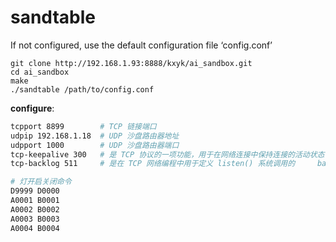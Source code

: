 # sandtable
If not configured, use the default configuration file ‘config.conf’
```
git clone http://192.168.1.93:8888/kxyk/ai_sandbox.git
cd ai_sandbox
make
./sandtable /path/to/config.conf
```
**configure**:
```sh
tcpport 8899        # TCP 链接端口
udpip 192.168.1.18  # UDP 沙盘路由器地址
udpport 1000        # UDP 沙盘路由器端口
tcp-keepalive 300   # 是 TCP 协议的一项功能，用于在网络连接中保持连接的活动状态，特别是在没有数据传输时。它通过周期性发送探测报文（keepalive probes）来检测远程对等方是否仍然存活
tcp-backlog 511     # 是在 TCP 网络编程中用于定义 listen() 系统调用的     backlog参数的配置项。它表示内核为该端口的未完成连接队列（半连接队列）和已完成连接队列（全连接队列）所允许的最大挂起连接数。

# 灯开启关闭命令
D9999 D0000
A0001 B0001
A0002 B0002
A0003 B0003
A0004 B0004
```
